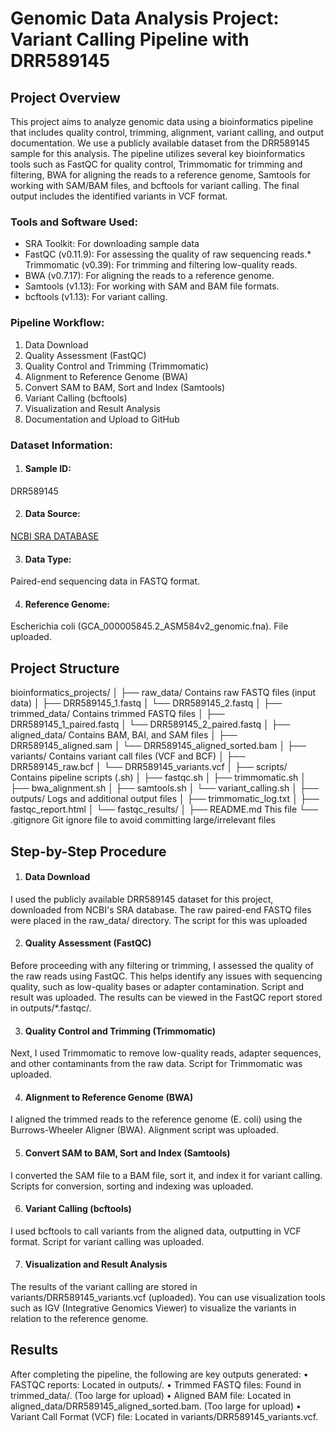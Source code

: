 # Genomic Data Analysis Project: Variant Calling Pipeline with DRR589145

## Project Overview
This project aims to analyze genomic data using a bioinformatics pipeline that includes quality control, trimming, alignment, variant calling, and output documentation. We use a publicly available dataset from the DRR589145 sample for this analysis.
The pipeline utilizes several key bioinformatics tools such as FastQC for quality control, Trimmomatic for trimming and filtering, BWA for aligning the reads to a reference genome, Samtools for working with SAM/BAM files, and bcftools for variant calling. The final output includes the identified variants in VCF format.

### Tools and Software Used:
* SRA Toolkit: For downloading sample data
*	FastQC (v0.11.9): For assessing the quality of raw sequencing reads.*	Trimmomatic (v0.39): For trimming and filtering low-quality reads.
*	BWA (v0.7.17): For aligning the reads to a reference genome.
*	Samtools (v1.13): For working with SAM and BAM file formats.
*	bcftools (v1.13): For variant calling.

### Pipeline Workflow:
1.	Data Download
2.	Quality Assessment (FastQC)
3.	Quality Control and Trimming (Trimmomatic)
4.	Alignment to Reference Genome (BWA)
5.	Convert SAM to BAM, Sort and Index (Samtools)
6.	Variant Calling (bcftools)
7.	Visualization and Result Analysis
8.	Documentation and Upload to GitHub
   
### Dataset Information:
1.	#### Sample ID: 
DRR589145

2.	#### Data Source:
[NCBI SRA DATABASE]( https://trace.ncbi.nlm.nih.gov/Traces/?view=run_browser&acc=DRR589147&display=download)

3.	#### Data Type: 
Paired-end sequencing data in FASTQ format.

4.	#### Reference Genome: 
Escherichia coli (GCA_000005845.2_ASM584v2_genomic.fna). File uploaded.

## Project Structure
bioinformatics_projects/
│
├── raw_data/                 Contains raw FASTQ files (input data)
│   ├── DRR589145_1.fastq
│   └── DRR589145_2.fastq
│
├── trimmed_data/             Contains trimmed FASTQ files
│   ├── DRR589145_1_paired.fastq
│   └── DRR589145_2_paired.fastq
│
├── aligned_data/             Contains BAM, BAI, and SAM files
│   ├── DRR589145_aligned.sam
│   └── DRR589145_aligned_sorted.bam
│
├── variants/                 Contains variant call files (VCF and BCF)
│   ├── DRR589145_raw.bcf
│   └── DRR589145_variants.vcf
│
├── scripts/                  Contains pipeline scripts (.sh)
│   ├── fastqc.sh
│   ├── trimmomatic.sh
│   ├── bwa_alignment.sh
│   ├── samtools.sh
│   └── variant_calling.sh
│
├── outputs/                  Logs and additional output files
│   ├── trimmomatic_log.txt
│   ├── fastqc_report.html
│   └── fastqc_results/
│
├── README.md                 This file
└── .gitignore                Git ignore file to avoid committing large/irrelevant files

## Step-by-Step Procedure
1. #### Data Download
I used the publicly available DRR589145 dataset for this project, downloaded from NCBI's SRA database. The raw paired-end FASTQ files were placed in the raw_data/ directory.
The script for this was uploaded

2. #### Quality Assessment (FastQC)
Before proceeding with any filtering or trimming, I assessed the quality of the raw reads using FastQC. This helps identify any issues with sequencing quality, such as low-quality bases or adapter contamination.
Script and result was uploaded.
The results can be viewed in the FastQC report stored in outputs/*.fastqc/.

3. #### Quality Control and Trimming (Trimmomatic)
Next, I used Trimmomatic to remove low-quality reads, adapter sequences, and other contaminants from the raw data.
Script for Trimmomatic was uploaded.

4. #### Alignment to Reference Genome (BWA)
I aligned the trimmed reads to the reference genome (E. coli) using the Burrows-Wheeler Aligner (BWA).
Alignment script was uploaded.

5. #### Convert SAM to BAM, Sort and Index (Samtools)
I converted the SAM file to a BAM file, sort it, and index it for variant calling.
Scripts for conversion, sorting and indexing was uploaded.

6. #### Variant Calling (bcftools)
I used bcftools to call variants from the aligned data, outputting in VCF format.
Script for variant calling was uploaded.

7. #### Visualization and Result Analysis
The results of the variant calling are stored in variants/DRR589145_variants.vcf (uploaded). You can use visualization tools such as IGV (Integrative Genomics Viewer) to visualize the variants in relation to the reference genome.

## Results
After completing the pipeline, the following are key outputs generated:
•	FASTQC reports: Located in outputs/.
•	Trimmed FASTQ files: Found in trimmed_data/. (Too large for upload)
•	Aligned BAM file: Located in aligned_data/DRR589145_aligned_sorted.bam. (Too large for upload)
•	Variant Call Format (VCF) file: Located in variants/DRR589145_variants.vcf.




